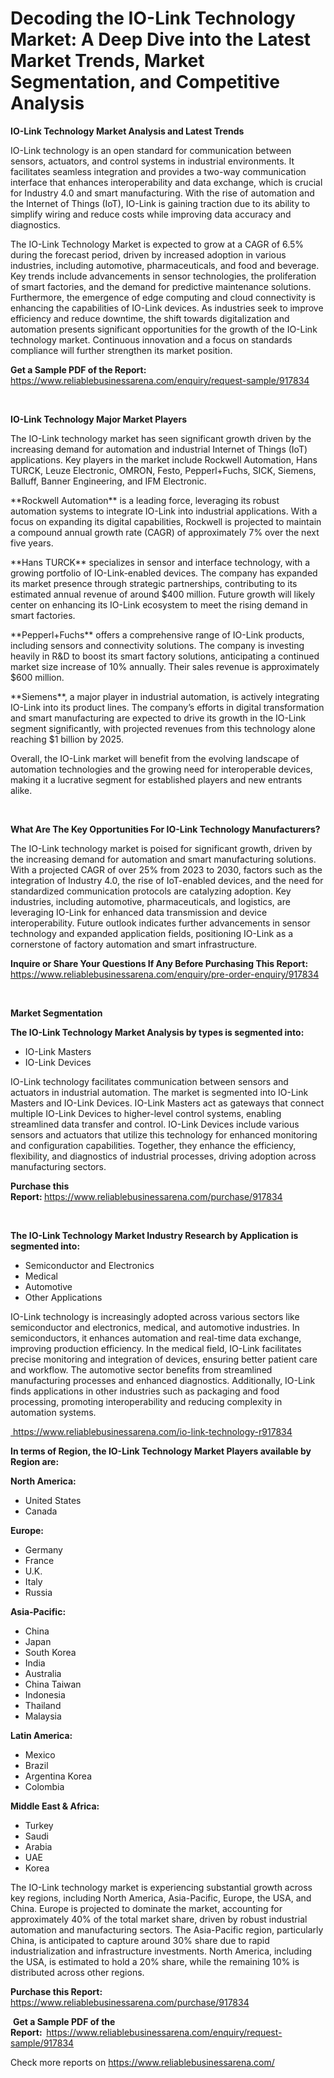 <p><h1>Decoding the IO-Link Technology Market: A Deep Dive into the Latest Market Trends, Market Segmentation, and Competitive Analysis</h1></p><p><strong>IO-Link Technology Market Analysis and Latest Trends</strong></p>
<p><p>IO-Link technology is an open standard for communication between sensors, actuators, and control systems in industrial environments. It facilitates seamless integration and provides a two-way communication interface that enhances interoperability and data exchange, which is crucial for Industry 4.0 and smart manufacturing. With the rise of automation and the Internet of Things (IoT), IO-Link is gaining traction due to its ability to simplify wiring and reduce costs while improving data accuracy and diagnostics.</p><p>The IO-Link Technology Market is expected to grow at a CAGR of 6.5% during the forecast period, driven by increased adoption in various industries, including automotive, pharmaceuticals, and food and beverage. Key trends include advancements in sensor technologies, the proliferation of smart factories, and the demand for predictive maintenance solutions. Furthermore, the emergence of edge computing and cloud connectivity is enhancing the capabilities of IO-Link devices. As industries seek to improve efficiency and reduce downtime, the shift towards digitalization and automation presents significant opportunities for the growth of the IO-Link technology market. Continuous innovation and a focus on standards compliance will further strengthen its market position.</p></p>
<p><strong>Get a Sample PDF of the Report:&nbsp;</strong> <a href="https://www.reliablebusinessarena.com/enquiry/request-sample/917834?utm_campaign=2206&utm_medium=2&utm_source=Github&utm_content=ia&utm_term=11032025&utm_id=io-link-technology">https://www.reliablebusinessarena.com/enquiry/request-sample/917834</a></p>
<p>&nbsp;</p>
<p><strong>IO-Link Technology Major Market Players</strong></p>
<p><p>The IO-Link technology market has seen significant growth driven by the increasing demand for automation and industrial Internet of Things (IoT) applications. Key players in the market include Rockwell Automation, Hans TURCK, Leuze Electronic, OMRON, Festo, Pepperl+Fuchs, SICK, Siemens, Balluff, Banner Engineering, and IFM Electronic.</p><p>**Rockwell Automation** is a leading force, leveraging its robust automation systems to integrate IO-Link into industrial applications. With a focus on expanding its digital capabilities, Rockwell is projected to maintain a compound annual growth rate (CAGR) of approximately 7% over the next five years.</p><p>**Hans TURCK** specializes in sensor and interface technology, with a growing portfolio of IO-Link-enabled devices. The company has expanded its market presence through strategic partnerships, contributing to its estimated annual revenue of around $400 million. Future growth will likely center on enhancing its IO-Link ecosystem to meet the rising demand in smart factories.</p><p>**Pepperl+Fuchs** offers a comprehensive range of IO-Link products, including sensors and connectivity solutions. The company is investing heavily in R&D to boost its smart factory solutions, anticipating a continued market size increase of 10% annually. Their sales revenue is approximately $600 million.</p><p>**Siemens**, a major player in industrial automation, is actively integrating IO-Link into its product lines. The company’s efforts in digital transformation and smart manufacturing are expected to drive its growth in the IO-Link segment significantly, with projected revenues from this technology alone reaching $1 billion by 2025.</p><p>Overall, the IO-Link market will benefit from the evolving landscape of automation technologies and the growing need for interoperable devices, making it a lucrative segment for established players and new entrants alike.</p></p>
<p>&nbsp;</p>
<p><strong>What Are The Key Opportunities For IO-Link Technology Manufacturers?</strong></p>
<p><p>The IO-Link technology market is poised for significant growth, driven by the increasing demand for automation and smart manufacturing solutions. With a projected CAGR of over 25% from 2023 to 2030, factors such as the integration of Industry 4.0, the rise of IoT-enabled devices, and the need for standardized communication protocols are catalyzing adoption. Key industries, including automotive, pharmaceuticals, and logistics, are leveraging IO-Link for enhanced data transmission and device interoperability. Future outlook indicates further advancements in sensor technology and expanded application fields, positioning IO-Link as a cornerstone of factory automation and smart infrastructure.</p></p>
<p><strong>Inquire or Share Your Questions If Any Before Purchasing This Report:</strong> <a href="https://www.reliablebusinessarena.com/enquiry/pre-order-enquiry/917834?utm_campaign=2206&utm_medium=2&utm_source=Github&utm_content=ia&utm_term=11032025&utm_id=io-link-technology">https://www.reliablebusinessarena.com/enquiry/pre-order-enquiry/917834</a></p>
<p>&nbsp;</p>
<p><strong>Market Segmentation</strong></p>
<p><strong>The IO-Link Technology Market Analysis by types is segmented into:</strong></p>
<p><ul><li>IO-Link Masters</li><li>IO-Link Devices</li></ul></p>
<p><p>IO-Link technology facilitates communication between sensors and actuators in industrial automation. The market is segmented into IO-Link Masters and IO-Link Devices. IO-Link Masters act as gateways that connect multiple IO-Link Devices to higher-level control systems, enabling streamlined data transfer and control. IO-Link Devices include various sensors and actuators that utilize this technology for enhanced monitoring and configuration capabilities. Together, they enhance the efficiency, flexibility, and diagnostics of industrial processes, driving adoption across manufacturing sectors.</p></p>
<p><strong>Purchase this Report:&nbsp;</strong><a href="https://www.reliablebusinessarena.com/purchase/917834?utm_campaign=2206&utm_medium=2&utm_source=Github&utm_content=ia&utm_term=11032025&utm_id=io-link-technology">https://www.reliablebusinessarena.com/purchase/917834</a></p>
<p>&nbsp;</p>
<p><strong>The IO-Link Technology Market Industry Research by Application is segmented into:</strong></p>
<p><ul><li>Semiconductor and Electronics</li><li>Medical</li><li>Automotive</li><li>Other Applications</li></ul></p>
<p><p>IO-Link technology is increasingly adopted across various sectors like semiconductor and electronics, medical, and automotive industries. In semiconductors, it enhances automation and real-time data exchange, improving production efficiency. In the medical field, IO-Link facilitates precise monitoring and integration of devices, ensuring better patient care and workflow. The automotive sector benefits from streamlined manufacturing processes and enhanced diagnostics. Additionally, IO-Link finds applications in other industries such as packaging and food processing, promoting interoperability and reducing complexity in automation systems.</p></p>
<p><a href="https://www.reliablebusinessarena.com/io-link-technology-r917834?utm_campaign=2206&utm_medium=2&utm_source=Github&utm_content=ia&utm_term=11032025&utm_id=io-link-technology">&nbsp;https://www.reliablebusinessarena.com/io-link-technology-r917834</a></p>
<p><strong>In terms of Region, the IO-Link Technology Market Players available by Region are:</strong></p>
<p>
    <p> <strong> North America: </strong>
        <ul>
            <li>United States</li>
            <li>Canada</li>
        </ul>
        </p> 
    <p> <strong> Europe: </strong>
        <ul>
            <li>Germany</li>
            <li>France</li>
            <li>U.K.</li>
            <li>Italy</li>
            <li>Russia</li>
        </ul>
        </p> 
    <p> <strong> Asia-Pacific: </strong>
        <ul>
            <li>China</li>
            <li>Japan</li>
            <li>South Korea</li>
            <li>India</li>
            <li>Australia</li>
            <li>China Taiwan</li>
            <li>Indonesia</li>
            <li>Thailand</li>
            <li>Malaysia</li>
        </ul>
        </p> 
    <p> <strong> Latin America: </strong>
        <ul>
            <li>Mexico</li>
            <li>Brazil</li>
            <li>Argentina Korea</li>
            <li>Colombia</li>
        </ul>
        </p> 
    <p> <strong> Middle East & Africa: </strong>
        <ul>
            <li>Turkey</li>
            <li>Saudi</li>
            <li>Arabia</li>
            <li>UAE</li>
            <li>Korea</li>
        </ul>
    </p>
    </p>
<p><p>The IO-Link technology market is experiencing substantial growth across key regions, including North America, Asia-Pacific, Europe, the USA, and China. Europe is projected to dominate the market, accounting for approximately 40% of the total market share, driven by robust industrial automation and manufacturing sectors. The Asia-Pacific region, particularly China, is anticipated to capture around 30% share due to rapid industrialization and infrastructure investments. North America, including the USA, is estimated to hold a 20% share, while the remaining 10% is distributed across other regions.</p></p>
<p><strong>Purchase this Report: </strong><a href="https://www.reliablebusinessarena.com/purchase/917834?utm_campaign=2206&utm_medium=2&utm_source=Github&utm_content=ia&utm_term=11032025&utm_id=io-link-technology">https://www.reliablebusinessarena.com/purchase/917834</a></p>
<p>&nbsp;<strong>Get a Sample PDF of the Report:&nbsp;&nbsp;</strong><a href="https://www.reliablebusinessarena.com/enquiry/request-sample/917834?utm_campaign=2206&utm_medium=2&utm_source=Github&utm_content=ia&utm_term=11032025&utm_id=io-link-technology">https://www.reliablebusinessarena.com/enquiry/request-sample/917834</a></p>
<p><strong></strong></p>
<p>Check more reports on <a href="https://www.reliablebusinessarena.com/?utm_campaign=2206&utm_medium=2&utm_source=Github&utm_content=ia&utm_term=11032025&utm_id=io-link-technology">https://www.reliablebusinessarena.com/</a></p>